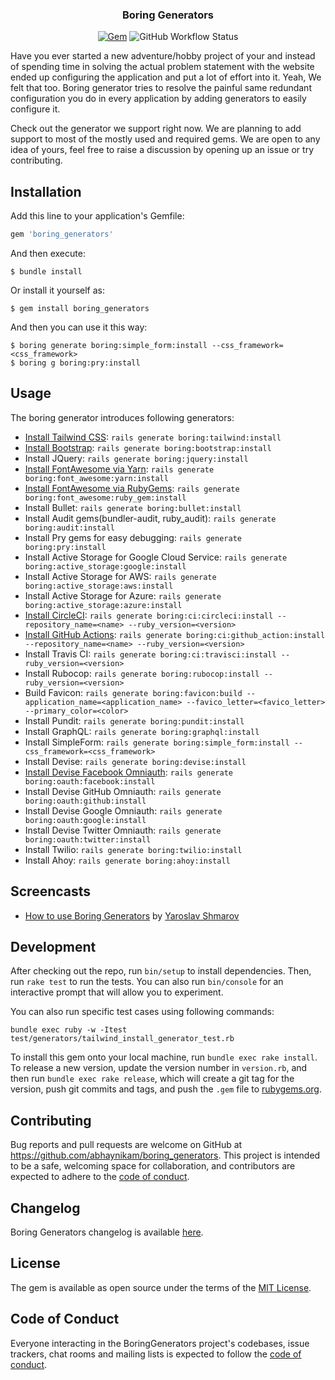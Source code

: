 <h3 align="center">
  Boring Generators
</h3>

<p align="center">
  <a href="https://rubygems.org/gems/boring_generators"><img alt="Gem" src="https://img.shields.io/gem/dt/boring_generators?style=flat-square"></a>
  <img alt="GitHub Workflow Status" src="https://img.shields.io/github/workflow/status/abhaynikam/boring_generators/CI?style=flat-square">
</p>

<p>
  Have you ever started a new adventure/hobby project of your and instead of spending time in solving the actual problem statement with the website ended up configuring the application and put a lot of effort into it. Yeah, We felt that too. Boring generator tries to resolve the painful same redundant configuration you do in every application by adding generators to easily configure it.
</p>

<p>
  Check out the generator we support right now. We are planning to add support to most of the mostly used and required gems. We are open to any idea of yours, feel free to raise a discussion by opening up an issue or try contributing.
</p>


## Installation

Add this line to your application's Gemfile:

```ruby
gem 'boring_generators'
```

And then execute:

    $ bundle install

Or install it yourself as:

    $ gem install boring_generators

And then you can use it this way:

    $ boring generate boring:simple_form:install --css_framework=<css_framework>
    $ boring g boring:pry:install

## Usage

The boring generator introduces following generators:
- [Install Tailwind CSS](https://www.boringgenerators.com/blog/2020-10-18-install-tailwind/): `rails generate boring:tailwind:install`
- [Install Bootstrap](https://www.boringgenerators.com/blog/2020-11-15-install-bootstrap/): `rails generate boring:bootstrap:install`
- Install JQuery: `rails generate boring:jquery:install`
- [Install FontAwesome via Yarn](https://www.boringgenerators.com/blog/2021-02-28-install-fontawesome-yarn/): `rails generate boring:font_awesome:yarn:install`
- [Install FontAwesome via RubyGems](https://www.boringgenerators.com/blog/2021-02-23-install-fontawesome/): `rails generate boring:font_awesome:ruby_gem:install`
- Install Bullet: `rails generate boring:bullet:install`
- Install Audit gems(bundler-audit, ruby_audit): `rails generate boring:audit:install`
- Install Pry gems for easy debugging: `rails generate boring:pry:install`
- Install Active Storage for Google Cloud Service: `rails generate boring:active_storage:google:install`
- Install Active Storage for AWS: `rails generate boring:active_storage:aws:install`
- Install Active Storage for Azure: `rails generate boring:active_storage:azure:install`
- [Install CircleCI](https://www.boringgenerators.com/blog/2021-01-02-configure-circleci/): `rails generate boring:ci:circleci:install --repository_name=<name> --ruby_version=<version>`
- [Install GitHub Actions](https://www.boringgenerators.com/blog/2020-12-17-configure-github-actions/): `rails generate boring:ci:github_action:install --repository_name=<name> --ruby_version=<version>`
- Install Travis CI: `rails generate boring:ci:travisci:install --ruby_version=<version>`
- Install Rubocop: `rails generate boring:rubocop:install --ruby_version=<version>`
- Build Favicon: `rails generate boring:favicon:build --application_name=<application_name> --favico_letter=<favico_letter> --primary_color=<color>`
- Install Pundit: `rails generate boring:pundit:install`
- Install GraphQL: `rails generate boring:graphql:install`
- Install SimpleForm: `rails generate boring:simple_form:install --css_framework=<css_framework>`
- Install Devise: `rails generate boring:devise:install`
- [Install Devise Facebook Omniauth](https://www.boringgenerators.com/blog/2021-02-07-install-oauth-facbook/): `rails generate boring:oauth:facebook:install`
- Install Devise GitHub Omniauth: `rails generate boring:oauth:github:install`
- Install Devise Google Omniauth: `rails generate boring:oauth:google:install`
- Install Devise Twitter Omniauth: `rails generate boring:oauth:twitter:install`
- Install Twilio: `rails generate boring:twilio:install`
- Install Ahoy: `rails generate boring:ahoy:install`

## Screencasts

- [How to use Boring Generators](https://www.youtube.com/watch?v=9vaK9nDMbU8) by [Yaroslav Shmarov](https://twitter.com/yarotheslav)

## Development

After checking out the repo, run `bin/setup` to install dependencies. Then, run `rake test` to run the tests. You can also run `bin/console` for an interactive prompt that will allow you to experiment.

You can also run specific test cases using following commands:
```
bundle exec ruby -w -Itest test/generators/tailwind_install_generator_test.rb
```

To install this gem onto your local machine, run `bundle exec rake install`. To release a new version, update the version number in `version.rb`, and then run `bundle exec rake release`, which will create a git tag for the version, push git commits and tags, and push the `.gem` file to [rubygems.org](https://rubygems.org).

## Contributing

Bug reports and pull requests are welcome on GitHub at https://github.com/abhaynikam/boring_generators. This project is intended to be a safe, welcoming space for collaboration, and contributors are expected to adhere to the [code of conduct](https://github.com/abhaynikam/boring_generators/blob/master/CODE_OF_CONDUCT.md).

## Changelog

Boring Generators changelog is available [here](https://github.com/abhaynikam/boring_generators/blob/master/CHANGELOG.md).

## License

The gem is available as open source under the terms of the [MIT License](https://opensource.org/licenses/MIT).

## Code of Conduct

Everyone interacting in the BoringGenerators project's codebases, issue trackers, chat rooms and mailing lists is expected to follow the [code of conduct](https://github.com/abhaynikam/boring_generators/blob/master/CODE_OF_CONDUCT.md).

